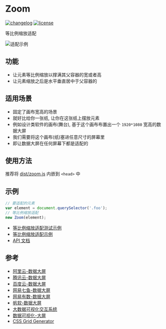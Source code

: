 # Zoom

[![changelog][changelog-image]][changelog-url] [![license][license-image]][license-url]

[license-image]: https://img.shields.io/github/license/ufologist/zoom.svg
[license-url]: https://github.com/ufologist/zoom/blob/master/LICENSE
[changelog-image]: https://img.shields.io/badge/CHANGE-LOG-blue.svg?style=flat-square
[changelog-url]: https://github.com/ufologist/zoom/blob/master/CHANGELOG.md

等比例缩放适配

![适配示例](https://user-images.githubusercontent.com/167221/80206541-132db880-865f-11ea-9bd1-c6a1e93992c6.png)

## 功能

* 让元素等比例缩放以撑满其父容器的宽或者高
* 让元素缩放之后是水平垂直居中于父容器的

## 适用场景

* 固定了画布宽高的场景
* 就好比给你一张纸, 让你在这张纸上摆放元素
* 例如设计类软件的画布(舞台), 基于这个画布布置出一个 `1920*1080` 宽高的数据大屏
* 我们需要将这个画布(纸)塞进任意尺寸的屏幕里
* 即让数据大屏在任何屏幕下都是适配的

## 使用方法

推荐将 [dist/zoom.js](./dist/zoom.js) 内嵌到 `<head>` 中

## 示例

```javascript
// 要适配的元素
var element = document.querySelector('.foo');
// 等比例缩放适配
new Zoom(element);
```

* [等比例缩放适配测试示例](https://ghcdn.rawgit.org/ufologist/zoom/master/test/zoom.html)
* [等比例缩放适配示例](https://ghcdn.rawgit.org/ufologist/zoom/master/test/face.html)
* [API 文档](https://ghcdn.rawgit.org/ufologist/zoom/master/docs/index.html)

## 参考

* [阿里云-数据大屏](https://data.aliyun.com/visual/datav)
* [腾讯云-数据大屏](https://cloud.tencent.com/product/tcv)
* [百度云-数据大屏](https://cloud.baidu.com/product/sugar.html)
* [网易七鱼-数据大屏](https://qiyukf.com/datamonitor)
* [网易有数-数据大屏](https://youdata.163.com/index/screen)
* [帆软-数据大屏](https://www.fanruan.com/finemax)
* [大数据可视化交互系统](https://www.raykite.com/productDetail/pro)
* [数据可视化-大屏](https://zhuanlan.zhihu.com/p/58762212)
* [CSS Grid Generator](https://github.com/sdras/cssgridgenerator "块状(网格)布局")